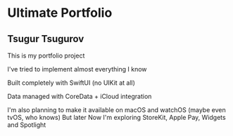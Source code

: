 # Ultimate Portfolio
## Tsugur Tsugurov

This is my portfolio project

I've tried to implement almost everything I know

Built completely with SwiftUI (no UIKit at all)

Data managed with CoreData + iCloud integration

I'm also planning to make it available on macOS and watchOS (maybe even tvOS, who knows)
But later
Now I'm exploring StoreKit, Apple Pay, Widgets and Spotlight
